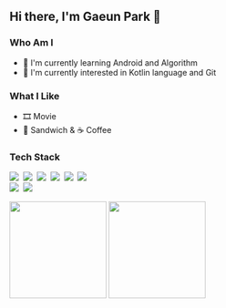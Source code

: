 ## Hi there, I'm Gaeun Park 👋
<!-- <img align='right' src="http://mazassumnida.wtf/api/v2/generate_badge?boj=gaeuns">
 -->
### Who Am I
- 📖 I'm currently learning Android and Algorithm
- 🌱 I'm currently interested in Kotlin language and Git
<!-- - 💻 I majoring in Smart ICT Convergence Engineering at Konkuk University
 -->
### What I Like
- 🎞 Movie
- 🥪 Sandwich & ☕ Coffee 

### Tech Stack
<p>
  <img src="https://img.shields.io/badge/Android-3DDC84?style=flat-square&logo=Android&logoColor=white"/>&nbsp 
  <img src="https://img.shields.io/badge/React Native-61DAFB?style=flat-square&logo=React&logoColor=black"/>&nbsp 
  <img src="https://img.shields.io/badge/Kotlin-0095D5?style=flat-square&logo=Kotlin&logoColor=white"/>&nbsp 
  <img src="https://img.shields.io/badge/Python-3766AB?style=flat-square&logo=Python&logoColor=white"/>&nbsp
  <img src="https://img.shields.io/badge/Node.js-339933?style=flat-square&logo=Node.js&logoColor=white"/>&nbsp 
  <img src="https://img.shields.io/badge/JavaScript-F7DF1E?style=flat-square&logo=JavaScript&logoColor=black"/>&nbsp<br>
  <img src="https://img.shields.io/badge/HTML5-E34F26?style=flat-square&logo=HTML5&logoColor=white"/>&nbsp 
  <img src="https://img.shields.io/badge/CSS3-1572B6?style=flat-square&logo=CSS3&logoColor=white"/>&nbsp
</p>

<p>
<img src="http://mazassumnida.wtf/api/v2/generate_badge?boj=gaeuns" height=170>
<img src="https://github-readme-stats.vercel.app/api?username=gaeunpark924&show_icons=true&theme=dark" height=170>
</p>

<!-- 
### Algorithm
[![Solved.ac
프로필](http://mazassumnida.wtf/api/v2/generate_badge?boj=gaeuns)](https://solved.ac/gaeuns) -->

<!--
**gaeunpark924/gaeunpark924** is a ✨ _special_ ✨ repository because its `README.md` (this file) appears on your GitHub profile.

Here are some ideas to get you started:

- 🔭 I’m currently working on ...
- 🌱 I’m currently learning ...
- 👯 I’m looking to collaborate on ...
- 🤔 I’m looking for help with ...
- 💬 Ask me about ...
- 📫 How to reach me: ...
- 😄 Pronouns: ...
- ⚡ Fun fact: ...
-->
